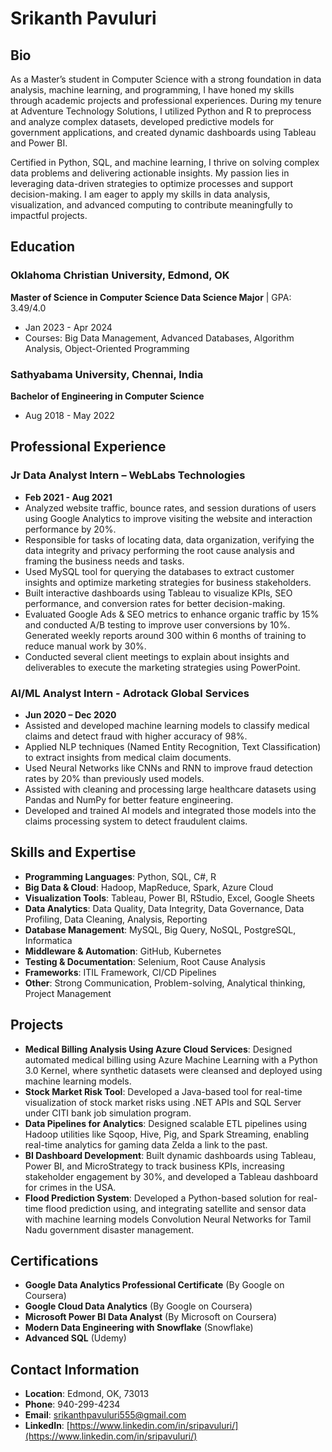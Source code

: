 # Srikanth Pavuluri

## Bio
As a Master’s student in Computer Science with a strong foundation in data analysis, machine learning, and programming, I have honed my skills through academic projects and professional experiences. During my tenure at Adventure Technology Solutions, I utilized Python and R to preprocess and analyze complex datasets, developed predictive models for government applications, and created dynamic dashboards using Tableau and Power BI.

Certified in Python, SQL, and machine learning, I thrive on solving complex data problems and delivering actionable insights. My passion lies in leveraging data-driven strategies to optimize processes and support decision-making. I am eager to apply my skills in data analysis, visualization, and advanced computing to contribute meaningfully to impactful projects.

## Education

### Oklahoma Christian University, Edmond, OK
**Master of Science in Computer Science Data Science Major** | GPA: 3.49/4.0
- Jan 2023 - Apr 2024
- Courses: Big Data Management, Advanced Databases, Algorithm Analysis, Object-Oriented Programming

### Sathyabama University, Chennai, India
**Bachelor of Engineering in Computer Science**
- Aug 2018 - May 2022

## Professional Experience

### Jr Data Analyst Intern – WebLabs Technologies
- **Feb 2021 - Aug 2021**
- Analyzed website traffic, bounce rates, and session durations of users using Google Analytics to improve visiting the website and interaction performance by 20%.
- Responsible for tasks of locating data, data organization, verifying the data integrity and privacy performing the root cause analysis and framing the business needs and tasks.
- Used MySQL tool for querying the databases to extract customer insights and optimize marketing strategies for business stakeholders.
- Built interactive dashboards using Tableau to visualize KPIs, SEO performance, and conversion rates for better decision-making.
- Evaluated Google Ads & SEO metrics to enhance organic traffic by 15% and conducted A/B testing to improve user conversions by 10%. Generated weekly reports around 300 within 6 months of training to reduce manual work by 30%.
- Conducted several client meetings to explain about insights and deliverables to execute the marketing strategies using PowerPoint.

### AI/ML Analyst Intern - Adrotack Global Services
- **Jun 2020 – Dec 2020**
- Assisted and developed machine learning models to classify medical claims and detect fraud with higher accuracy of 98%.
- Applied NLP techniques (Named Entity Recognition, Text Classification) to extract insights from medical claim documents.
- Used Neural Networks like CNNs and RNN to improve fraud detection rates by 20% than previously used models.
- Assisted with cleaning and processing large healthcare datasets using Pandas and NumPy for better feature engineering.
- Developed and trained AI models and integrated those models into the claims processing system to detect fraudulent claims.

## Skills and Expertise
- **Programming Languages**: Python, SQL, C#, R
- **Big Data & Cloud**: Hadoop, MapReduce, Spark, Azure Cloud
- **Visualization Tools**: Tableau, Power BI, RStudio, Excel, Google Sheets
- **Data Analytics**: Data Quality, Data Integrity, Data Governance, Data Profiling, Data Cleaning, Analysis, Reporting
- **Database Management**: MySQL, Big Query, NoSQL, PostgreSQL, Informatica
- **Middleware & Automation**: GitHub, Kubernetes
- **Testing & Documentation**: Selenium, Root Cause Analysis
- **Frameworks**: ITIL Framework, CI/CD Pipelines
- **Other**: Strong Communication, Problem-solving, Analytical thinking, Project Management

## Projects
- **Medical Billing Analysis Using Azure Cloud Services**: Designed automated medical billing using Azure Machine Learning with a Python 3.0 Kernel, where synthetic datasets were cleansed and deployed using machine learning models.
- **Stock Market Risk Tool**: Developed a Java-based tool for real-time visualization of stock market risks using .NET APIs and SQL Server under CITI bank job simulation program.
- **Data Pipelines for Analytics**: Designed scalable ETL pipelines using Hadoop utilities like Sqoop, Hive, Pig, and Spark Streaming, enabling real-time analytics for gaming data Zelda a link to the past.
- **BI Dashboard Development**: Built dynamic dashboards using Tableau, Power BI, and MicroStrategy to track business KPIs, increasing stakeholder engagement by 30%, and developed a Tableau dashboard for crimes in the USA.
- **Flood Prediction System**: Developed a Python-based solution for real-time flood prediction using, and integrating satellite and sensor data with machine learning models Convolution Neural Networks for Tamil Nadu government disaster management.

## Certifications
- **Google Data Analytics Professional Certificate** (By Google on Coursera)
- **Google Cloud Data Analytics** (By Google on Coursera)
- **Microsoft Power BI Data Analyst** (By Microsoft on Coursera)
- **Modern Data Engineering with Snowflake** (Snowflake)
- **Advanced SQL** (Udemy)

## Contact Information
- **Location**: Edmond, OK, 73013
- **Phone**: 940-299-4234
- **Email**: srikanthpavuluri555@gmail.com
- **LinkedIn**: [https://www.linkedin.com/in/sripavuluri/](https://www.linkedin.com/in/sripavuluri/)
